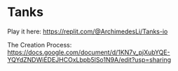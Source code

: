 # Tanks
Play it here: https://replit.com/@ArchimedesLi/Tanks-io

The Creation Process: https://docs.google.com/document/d/1KN7v_pjXubYQE-YQYdZNDWiEDEJHCOxLbpb5lSo1N9A/edit?usp=sharing
